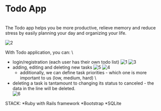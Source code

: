 # Todo App
   \
The Todo app helps you be more productive, relieve memory and reduce stress by easily planning your day and organizing your life.

![2](https://user-images.githubusercontent.com/44274110/222985747-764109ee-e6dd-450e-9a1b-249c0c4f882a.png)

With Todo application, you can:   \
* login/registration (each user has their own todo list)
![1](https://user-images.githubusercontent.com/44274110/222985716-14b69f77-eb1f-4e14-9a84-5ee73b04f9e2.png)
![3](https://user-images.githubusercontent.com/44274110/222985701-45d26144-da99-48bc-a56e-9bef71217051.png)
* adding, editing and deleting new tasks
![5](https://user-images.githubusercontent.com/44274110/222985772-3f605a48-54ed-4a39-a940-bee4d6e5c550.png)
![4](https://user-images.githubusercontent.com/44274110/222985775-7acb4a98-2475-4acd-81ea-361ab012bcfe.png)
	* additionally, we can define task priorities - which one is more important to us (low, medium, hard)   \
*  deleting a task is tantamount to changing its status to canceled - the data in the line will be deleted.   \
![6](https://user-images.githubusercontent.com/44274110/222985810-ab4ac1b1-52c5-4973-961f-b10a67abe488.png)

STACK: 
*Ruby with Rails framework
*Bootstrap
*SQLite
